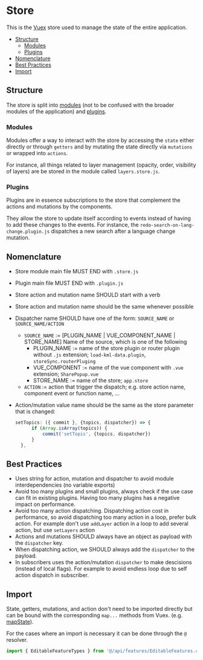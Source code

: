 # Store

This is the [Vuex](https://vuex.vuejs.org/) store used to manage the state of the entire application.

- [Structure](#structure)
  - [Modules](#modules)
  - [Plugins](#plugins)
- [Nomenclature](#nomenclature)
- [Best Practices](#best-practices)
- [Import](#import)

## Structure

The store is split into [modules](https://vuex.vuejs.org/guide/modules.html) (not to be confused with the broader modules of the application) and [plugins](https://vuex.vuejs.org/guide/plugins.html).

### Modules

Modules offer a way to interact with the store by accessing the `state` either directly or through `getters` and by mutating the state directly via `mutations` or wrapped into `actions`.

For instance, all things related to layer management (opacity, order, visibility of layers) are be stored in the module called `layers.store.js`.

### Plugins

Plugins are in essence subscriptions to the store that complement the actions and mutations by the components.

They allow the store to update itself according to events instead of having to add these changes to the events. For instance, the `redo-search-on-lang-change.plugin.js` dispatches a new search after a language change mutation.

## Nomenclature

- Store module main file MUST END with `.store.js`
- Plugin main file MUST END with `.plugin.js`
- Store action and mutation name SHOULD start with a verb
- Store action and mutation name should be the same whenever possible
- Dispatcher name SHOULD have one of the form: `SOURCE_NAME` or `SOURCE_NAME/ACTION`
  - `SOURCE_NAME` := [PLUGIN_NAME | VUE_COMPONENT_NAME | STORE_NAME] Name of the source, which is one of the following
    - PLUGIN_NAME := name of the store plugin or router plugin without `.js` extension; `load-kml-data.plugin`, `storeSync.routerPluging`
    - VUE_COMPONENT := name of the vue component with `.vue` extension; `SharePopup.vue`
    - STORE_NAME := name of the store; `app.store`
  - `ACTION` := action that trigger the dispatch; e.g. store action name, component event or function name, ...
- Action/mutation value name should be the same as the store parameter that is changed:

  ```javascript
  setTopics: ({ commit }, {topics, dispatcher}) => {
        if (Array.isArray(topics)) {
            commit('setTopis', {topics, dispatcher})
        }
    },
  ```

## Best Practices

- Uses string for action, mutation and dispatcher to avoid module interdependencies (no variable exports)
- Avoid too many plugins and small plugins, always check if the use case can fit in existing plugins. Having too many plugins has a negative impact on performance.
- Avoid too many action dispatching. Dispatching action cost in performance, so avoid dispatching too many action in a loop, prefer bulk action. For example don't use `addLayer` action in a loop to add several action, but use `setLayers` action
- Actions and mutations SHOULD always have an object as payload with the `dispatcher` key.
- When dispatching action, we SHOULD always add the `dispatcher` to the payload.
- In subscribers uses the action/mutation `dispatcher` to make descisions (instead of local flags). For example to avoid endless loop due to self action dispatch in subscriber.

## Import

State, getters, mutations, and action don't need to be imported directly but can be bound with the corresponding `map...` methods from Vuex. (e.g. [mapState](https://vuex.vuejs.org/guide/state.html#the-mapstate-helper)).

For the cases where an import is necessary it can be done through the `@` resolver.

```js
import { EditableFeatureTypes } from '@/api/features/EditableFeatures.class'
```
